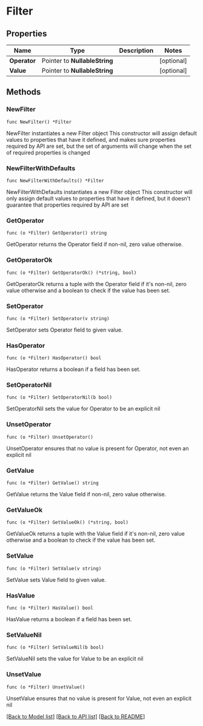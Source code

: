 # Filter

## Properties

Name | Type | Description | Notes
------------ | ------------- | ------------- | -------------
**Operator** | Pointer to **NullableString** |  | [optional] 
**Value** | Pointer to **NullableString** |  | [optional] 

## Methods

### NewFilter

`func NewFilter() *Filter`

NewFilter instantiates a new Filter object
This constructor will assign default values to properties that have it defined,
and makes sure properties required by API are set, but the set of arguments
will change when the set of required properties is changed

### NewFilterWithDefaults

`func NewFilterWithDefaults() *Filter`

NewFilterWithDefaults instantiates a new Filter object
This constructor will only assign default values to properties that have it defined,
but it doesn't guarantee that properties required by API are set

### GetOperator

`func (o *Filter) GetOperator() string`

GetOperator returns the Operator field if non-nil, zero value otherwise.

### GetOperatorOk

`func (o *Filter) GetOperatorOk() (*string, bool)`

GetOperatorOk returns a tuple with the Operator field if it's non-nil, zero value otherwise
and a boolean to check if the value has been set.

### SetOperator

`func (o *Filter) SetOperator(v string)`

SetOperator sets Operator field to given value.

### HasOperator

`func (o *Filter) HasOperator() bool`

HasOperator returns a boolean if a field has been set.

### SetOperatorNil

`func (o *Filter) SetOperatorNil(b bool)`

 SetOperatorNil sets the value for Operator to be an explicit nil

### UnsetOperator
`func (o *Filter) UnsetOperator()`

UnsetOperator ensures that no value is present for Operator, not even an explicit nil
### GetValue

`func (o *Filter) GetValue() string`

GetValue returns the Value field if non-nil, zero value otherwise.

### GetValueOk

`func (o *Filter) GetValueOk() (*string, bool)`

GetValueOk returns a tuple with the Value field if it's non-nil, zero value otherwise
and a boolean to check if the value has been set.

### SetValue

`func (o *Filter) SetValue(v string)`

SetValue sets Value field to given value.

### HasValue

`func (o *Filter) HasValue() bool`

HasValue returns a boolean if a field has been set.

### SetValueNil

`func (o *Filter) SetValueNil(b bool)`

 SetValueNil sets the value for Value to be an explicit nil

### UnsetValue
`func (o *Filter) UnsetValue()`

UnsetValue ensures that no value is present for Value, not even an explicit nil

[[Back to Model list]](../README.md#documentation-for-models) [[Back to API list]](../README.md#documentation-for-api-endpoints) [[Back to README]](../README.md)


